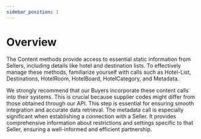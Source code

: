 ```yaml
---
sidebar_position: 1
---
```


# Overview

The Content methods provide access to essential static information from Sellers, including details like hotel and destination lists. To effectively manage these methods, familiarize yourself with calls such as Hotel-List, Destinations, HotelRoom, HotelBoard, HotelCategory, and Metadata.

We strongly recommend that our Buyers incorporate these content calls into their systems. This is crucial because supplier codes might differ from those obtained through our API. This step is essential for ensuring smooth integration and accurate data retrieval. The metadata call is especially significant when establishing a connection with a Seller. It provides comprehensive information about restrictions and settings specific to that Seller, ensuring a well-informed and efficient partnership.
